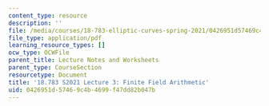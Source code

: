 ```yaml
---
content_type: resource
description: ''
file: /media/courses/18-783-elliptic-curves-spring-2021/0426951d57469c4b4699f47dd82b047b_MIT18_783S21_Slides3.pdf
file_type: application/pdf
learning_resource_types: []
ocw_type: OCWFile
parent_title: Lecture Notes and Worksheets
parent_type: CourseSection
resourcetype: Document
title: '18.783 S2021 Lecture 3: Finite Field Arithmetic'
uid: 0426951d-5746-9c4b-4699-f47dd82b047b
---
```

